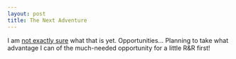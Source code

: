 ```yaml
---
layout: post
title: The Next Adventure
---
```


I am [not exactly sure](https://www.keepandshare.com/visit/visit_page.php?i=183130) what that is yet. Opportunities... Planning to take what advantage I can of the much-needed opportunity for a little R&R first!